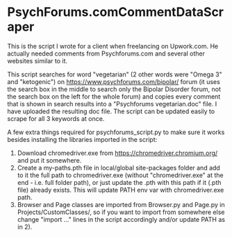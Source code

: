 # PsychForums.comCommentDataScraper
This is the script I wrote for a client when freelancing on Upwork.com. He actually needed comments from Psychforums.com and several other websites similar to it.

This script searches for word "vegetarian" (2 other words were "Omega 3" and "ketogenic") on https://www.psychforums.com/bipolar/ forum (it uses the search box in the middle to search only the Bipolar Disorder forum, not the search box on the left for the whole forum) and copies every comment that is shown in search results into a "Psychforums vegetarian.doc" file. I have uploaded the resulting doc file. The script can be updated easily to scrape for all 3 keywords at once. 

A few extra things required for psychforums_script.py to make sure it works besides installing the libraries imported in the script:
1) Download chromedriver.exe from https://chromedriver.chromium.org/ and put it somewhere. 
2) Create a my-paths.pth file in local/global site-packages folder and add to it the full path to chromedriver.exe (without "chromedriver.exe" at the end - i.e. full folder path), or just update the .pth with this path if it (.pth file) already exists. This will update PATH env var with chromedriver.exe path. 
3) Browser and Page classes are imported from Browser.py and Page.py in Projects/CustomClasses/, so if you want to import from somewhere else change "import ..." lines in the script accordingly and/or update PATH as in 2).     
